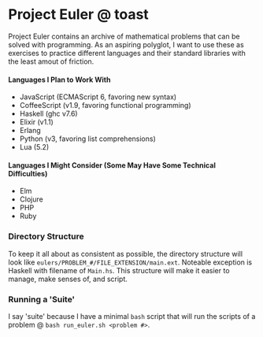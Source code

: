 # Project Euler @ toast

Project Euler contains an archive of mathematical problems that can be solved
with programming. As an aspiring polyglot, I want to use these as exercises to
practice different languages and their standard libraries with the least amout
of friction.


#### Languages I Plan to Work With

- JavaScript (ECMAScript 6, favoring new syntax)
- CoffeeScript (v1.9, favoring functional programming)
- Haskell (ghc v7.6)
- Elixir (v1.1)
- Erlang
- Python (v3, favoring list comprehensions)
- Lua (5.2)


#### Languages I Might Consider (Some May Have Some Technical Difficulties)

- Elm
- Clojure
- PHP
- Ruby

### Directory Structure

To keep it all about as consistent as possible, the directory structure will
look like `eulers/PROBLEM_#/FILE_EXTENSION/main.ext`. Noteable exception is
Haskell with filename of `Main.hs`. This structure will make it easier to
manage, make senses of, and script.


### Running a 'Suite'

I say 'suite' because I have a minimal `bash` script that will run the scripts
of a problem @ `bash run_euler.sh <problem #>`.


